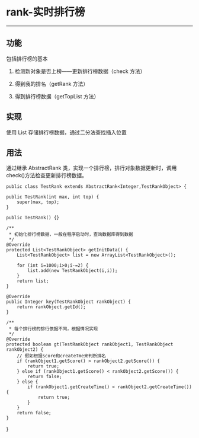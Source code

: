 # rank-实时排行榜
--------
## 功能 ##

包括排行榜的基本


1. 检测新对象是否上榜——更新排行榜数据（check 方法）

2. 得到我的排名（getRank 方法）


3. 得到排行榜数据（getTopList 方法）

## 实现 ##
使用 List 存储排行榜数据，通过二分法查找插入位置

## 用法 ##
通过继承 AbstractRank 类，实现一个排行榜，排行对象数据更新时，调用 check()方法检查更新排行榜数据。


    public class TestRank extends AbstractRank<Integer,TestRankObject> {
	
	public TestRank(int max, int top) {
		super(max, top);
	}
	
	public TestRank() {}

	/**
	 * 初始化排行榜数据，一般在程序启动时，查询数据库得到数据
	 */
	@Override
	protected List<TestRankObject> getInitData() {
		List<TestRankObject> list = new ArrayList<TestRankObject>();

		for (int i=1000;i>0;i-=2) {
			list.add(new TestRankObject(i,i));
		}
		return list;
	}

	@Override
	public Integer key(TestRankObject rankObject) {
		return rankObject.getId();
	}

	/**
	 * 每个排行榜的排行依据不同，根据情况实现
	 */
	@Override
	protected boolean gt(TestRankObject rankObject1, TestRankObject rankObject2) {
		// 假如根据score和createTme来判断排名
		if (rankObject1.getScore() > rankObject2.getScore()) {
			return true;
		} else if (rankObject1.getScore() < rankObject2.getScore()) {
			return false;
		} else {
			if (rankObject1.getCreateTime() < rankObject2.getCreateTime()) {
				return true;
			}
		}
		return false;
	}

}